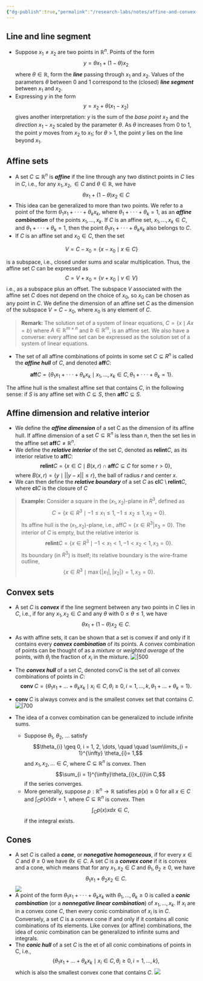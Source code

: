 ```yaml
---
{"dg-publish":true,"permalink":"/research-labs/notes/affine-and-convex-sets/","tags":["#convex"],"created":"2025-03-03T10:27:38.633+07:00","updated":"2025-03-09T21:38:37.708+07:00"}
---
```


## Line and line segment

- Suppose $x_1 \neq x_2$ are two points in $\mathbb{R}^n$. Points of the form 
$$ y = \theta x_1 + (1 - \theta)x_2$$
where $\theta \in \mathbb{R}$, form the ***line*** passing through $x_1$ and $x_2$. Values of the parameters $\theta$ between 0 and 1 correspond to the (closed) ***line segment*** between $x_1$ and $x_2$. 
- Expressing $y$ in the form $$y = x_2 + \theta (x_1 - x_2)$$
gives another interpretation: $y$ is the sum of the *base point* $x_2$ and the *direction* $x_1 - x_2$ scaled by the parameter $\theta$. As $\theta$ increases from 0 to 1, the point $y$ moves from $x_2$ to $x_1$; for $\theta$ > 1, the point $y$ lies on the line beyond $x_1$.
## Affine sets

- A set $C \subseteq \mathbb{R}^n$ is ***affine*** if the line through any two distinct points in $C$ lies in $C$, i.e., for any $x_{1}, x_{2}, \in C$ and $\theta \in \mathbb{R}$, we have 
$$
\theta x_{1}+ (1 - \theta) x_{2}\in C
$$
- This idea can be generalized to more than two points. We refer to a point of the form $θ_1x_1 + · · · + θ_kx_k$, where $θ_1 + · · · + θ_k = 1$, as an ***affine combination*** of the points $x_1, . . . , x_k$. If $C$ is an affine set, $x_1, . . . , x_k \in C$, and $θ_1 + · · · + θ_k = 1$, then the point $θ_1x_1 + · · · + θ_kx_k$ also belongs to $C$.
- If $C$ is an affine set and $x_0 \in C$, then the set

$$
V = C - x_0 = \{x - x_0 \mid x \in C\}
$$

is a subspace, i.e., closed under sums and scalar multiplication. Thus, the affine set $C$ can be expressed as
$$
C = V + x_{0}= \{ v + x_{0} \mid v \in V\}
$$
i.e., as a subspace plus an offset. The subspace $V$ associated with the affine set $C$ does not depend on the choice of $x_0$, so $x_0$ can be chosen as any point in $C$. We define the dimension of an affine set $C$ as the dimension of the subspace $V = C-x_0$, where $x_0$ is any element of $C$.

> **Remark:** The solution set of a system of linear equations, $C = \{x \mid Ax = b\}$ where $A \in \mathbb{R}^{m \times n}$ and $b \in \mathbb{R}^m$, is an affine set. We also have a converse: every affine set can be expressed as the solution set of a system of linear equations.

- The set of all affine combinations of points in some set $C \subseteq R^n$ is called the ***affine hull*** of $C$, and denoted $\mathbf{aff} C$:

$$
\mathbf{aff} C = \{θ_1x_1 + · · · + θ_kx_k \mid x_1, . . . , x_k ∈ C, θ_1 + · · · + θ_k = 1\}.
$$

The affine hull is the smallest affine set that contains $C$, in the following sense: if $S$ is any affine set with $C ⊆ S$, then $\mathbf{aff} C ⊆ S$.
## Affine dimension and relative interior 

- We define the ***affine dimension*** of a set C as the dimension of its affine hull. If affine dimension of a set $C \subseteq \mathbb{R}^n$ is less than $n$, then the set lies in the affine set $\mathbf{aff} C \neq \mathbb{R}^n$.
- We define the ***relative interior*** of the set $C$, denoted as $\mathbf{relint} C$, as its interior relative to $\mathbf{aff} C$: 
$$
\mathbf{relint}C = \{x \in C \mid B(x, r) \cap \mathbf{aff}C \subseteq C \text{ for some } r > 0\}
,$$
where $B(x, r) = \{y \mid ||y - x|| \leq r\}$, the ball of radius $r$ and center $x$. 
- We can then define the ***relative boundary*** of a set $C$ as $\mathbf{cl} C \setminus \mathbf{relint}C$, where $\mathbf{cl} C$ is the closure of $C$
> **Example:** Consider a square in the $(x_1, x_2)$-plane in $R^3$, defined as
$$
C = \{x \in R^3 \mid − 1 ≤ x_1 ≤ 1, −1 ≤ x_2 ≤ 1, x_3 = 0\}.
$$
Its affine hull is the $(x_1, x_2)$-plane, i.e., $\mathrm{aff} C = \{x \in R^3 | x_3 = 0\}$. The interior of $C$ is empty, but the relative interior is
$$
\mathbf{relint} C = \{x \in R^3 \mid − 1 < x_1 < 1, −1 < x_2 < 1, x_3 = 0\}.
$$
Its boundary (in $R^3$) is itself; its relative boundary is the wire-frame outline,
$$
\{x \in R^3 \mid \max\{|x_1|, |x_2|\} = 1, x_3 = 0\}.
$$
## Convex sets

- A set $C$ is ***convex*** if the line segment between any two points in $C$ lies in $C$, i.e., if for any $x_{1}, x_{2} \in C$ and any $\theta$ with $0 \leq \theta \leq 1$, we have
$$
\theta x_{1} + (1 - \theta) x_{2} \in C.
$$
- As with affine sets, it can be shown that a set is convex if and only if it contains every ***convex combination*** of its points. A convex combination of points can be thought of as a *mixture* or *weighted average* of the points, with $\theta_i$ the fraction of $x_i$ in the mixture.
![|500](https://i.imgur.com/LUh21YO.png)

- The ***convex hull*** of a set $C$, denoted $\mathrm{conv} C$ is the set of all convex combinations of points in $C$:
$$
\textbf{conv } C = \left\{ \theta_1 x_1 + \dots + \theta_k x_k \mid x_i \in C, \theta_i \geq 0, \, i = 1, \dots, k, \, \theta_1 + \dots + \theta_k = 1 \right\}.
$$
- $\textbf{conv } C$ is always convex and is the smallest convex set that contains $C$.
![|700](https://i.imgur.com/3FYg1ER.png)
- The idea of a convex combination can be generalized to include infinite sums.
	- Suppose $\theta_1$, $\theta_2$, ... satisfy $$\theta_{i} \geq 0, i = 1, 2, \dots, \quad \quad \sum\limits_{i = 1}^{\infty} \theta_{i}= 1,$$ and $x_{1}, x_{2}, \dots \in C$, where $C \subseteq \mathbb{R}^n$ is convex. Then $$\sum_{i = 1}^{\infty}\theta_{i}x_{i}\in C,$$ if the series converges.
	- More generally, suppose $p: \mathbb{R}^{n}\rightarrow \mathbb{R}$  satisfies $p(x) \geq 0$ for all $x \in C$ and $\int_{C}p(x) dx = 1$, where $C \subseteq \mathbb{R}^{n}$ is convex. Then $$\int_{C}p(x)x dx \in C,$$ if the integral exists.

## Cones

- A set $C$ is called a ***cone***, or ***nonegative homogeneous***, if for every $x \in C$ and $\theta \geq 0$ we have $\theta x \in C$. A set $C$ is a ***convex cone*** if it is convex and a cone, which means that for any $x_{1}, x_{2} \in C$ and $\theta_{1}, \theta_{2}\geq 0$, we have $$\theta_1x_{1}+ \theta_2x_{2}\in C.$$
![](https://i.imgur.com/KT4ATX5.png)
- A point of the form $θ_1x_1 + · · · + θ_kx_k$ with $θ_1, . . . , θ_k ≥ 0$ is called a ***conic combination*** (or a ***nonnegative linear combination***) of $x_1, . . . , x_k$. If $x_i$ are in a convex cone $C$, then every conic combination of $x_i$ is in $C$. Conversely, a set $C$ is a convex cone if and only if it contains all conic combinations of its elements. Like convex (or affine) combinations, the idea of conic combination can be generalized to infinite sums and integrals.
- The ***conic hull*** of a set $C$ is the et of all conic combinations of points in C, i.e., $$\{ \theta_1x_{1}+ \dots + \theta_{k}x_{k}\mid x_{i}\in C, \theta_{i}\geq 0, i = 1, \dots, k\},$$ which is also the smallest convex cone that contains $C$.
![](https://i.imgur.com/RC6SQHT.png)
